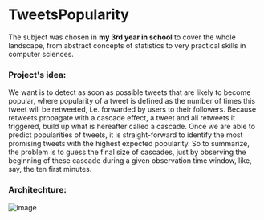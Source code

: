 #  TweetsPopularity
The subject was chosen in **my 3rd year in school** to cover the whole landscape, from abstract concepts of statistics to very practical skills in computer sciences.

### Project's idea:
We want is to detect as soon as possible tweets that are likely to become popular, where popularity of a tweet is defined as the number of times this tweet will be retweeted, i.e. forwarded by users to their followers. Because retweets propagate with a cascade effect, a tweet and all retweets it triggered, build up what is hereafter called a cascade. Once we are able to predict popularities of tweets, it is straight-forward to identify the most promising tweets with the highest expected popularity. So to summarize, the problem is to guess the final size of cascades, just by observing the beginning of these cascade during a given observation time window, like, say, the ten first minutes.

### Architechture:
![image](https://user-images.githubusercontent.com/54381332/149750291-3141be2c-7382-4e23-a0e2-11b59a2c0d6b.png)
